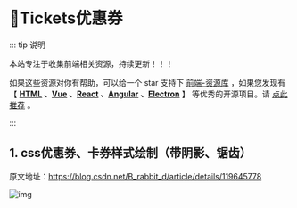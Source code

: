 # 🍁Tickets优惠券

::: tip 说明

本站专注于收集前端相关资源，持续更新！！！

如果这些资源对你有帮助，可以给一个 star 支持下 [前端-资源库](https://github.com/huangpw/document-frontend-vitepress) ，如果您发现有 【 **[HTML](/html) 、[Vue](/vue) 、[React](/react) 、[Angular](/angular) 、[Electron](/electron)** 】 等优秀的开源项目。请 [点此推荐](https://github.com/huangpw/document-frontend-vitepress/issues/new) 。

:::



## 1. css优惠券、卡券样式绘制（带阴影、锯齿）

原文地址：https://blog.csdn.net/B_rabbit_d/article/details/119645778

![img](/images/html/css/cssui/tickets/10001.png)



